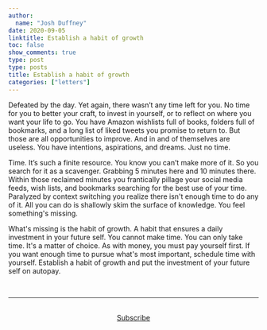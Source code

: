 ```yaml
---
author:
  name: "Josh Duffney"
date: 2020-09-05
linktitle: Establish a habit of growth
toc: false
show_comments: true
type: post
type: posts
title: Establish a habit of growth
categories: ["letters"]
---
```


Defeated by the day. Yet again, there wasn’t any time left for you. No time for you to better your craft, to invest in yourself, or to reflect on where you want your life to go. You have Amazon wishlists full of books, folders full of bookmarks, and a long list of liked tweets you promise to return to. But those are all opportunities to improve. And in and of themselves are useless. You have intentions, aspirations, and dreams. Just no time.

Time. It’s such a finite resource. You know you can’t make more of it. So you search for it as a scavenger. Grabbing 5 minutes here and 10 minutes there. Within those reclaimed minutes you frantically pillage your social media feeds, wish lists, and bookmarks searching for the best use of your time. Paralyzed by context switching you realize there isn't enough time to do any of it. All you can do is shallowly skim the surface of knowledge. You feel something's missing.

What's missing is the habit of growth. A habit that ensures a daily investment in your future self. You cannot make time. You can only take time. It's a matter of choice. As with money, you must pay yourself first. If you want enough time to pursue what's most important, schedule time with yourself. Establish a habit of growth and put the investment of your future self on autopay.

<br>

---

<br>

<div align="center">
<a href="https://share.mailbrew.com/joshduffney/the-duffney-digest-8iwj7ZGKXGjn">Subscribe</a>
</div>

<br>